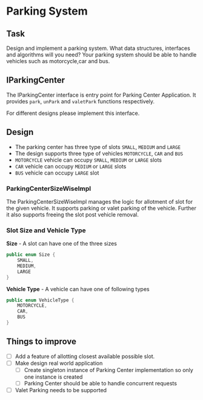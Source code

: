 # Parking System

## Task

Design and implement a parking system. What data structures,
interfaces and algorithms will you need? Your parking system should
be able to handle vehicles such as motorcycle,car and bus.


## IParkingCenter

The IParkingCenter interface is entry point for Parking Center Application.
It provides `park`, `unPark` and `valetPark` functions respectively.

For different designs please implement this interface.

## Design

- The parking center has three type of slots `SMALL`, `MEDIUM` and `LARGE`
- The design supports three type of vehicles `MOTORCYCLE`, `CAR` and `BUS`
- `MOTORCYCLE` vehicle can occupy `SMALL`, `MEDIUM` or `LARGE` slots
- `CAR` vehicle can occupy `MEDIUM` or `LARGE` slots
- `BUS` vehicle can occupy `LARGE` slot


### ParkingCenterSizeWiseImpl

The ParkingCenterSizeWiseImpl manages the logic for allotment of slot for the given vehicle.
It supports parking or valet parking of the vehicle.
Further it also supports freeing the slot post vehicle removal.


### Slot Size and Vehicle Type
 
__Size__ - A slot can have one of the three sizes
```java
public enum Size {
    SMALL,
    MEDIUM,
    LARGE
}
```

__Vehicle Type__ - A vehicle can have one of following types
```java
public enum VehicleType {
    MOTORCYCLE,
    CAR,
    BUS
}
```

## Things to improve

- [ ] Add a feature of allotting closest available possible slot. 
- [ ] Make design real world application 
  - [ ] Create singleton instance of Parking Center implementation so only one instance is created
  - [ ] Parking Center should be able to handle concurrent requests
- [ ] Valet Parking needs to be supported  
